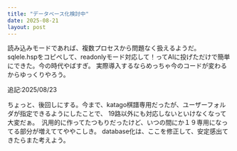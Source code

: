 ```yaml
---
title: "データベース化検討中"
date: 2025-08-21
layout: post
---
```


読み込みモードであれば、複数プロセスから問題なく扱えるようだ。
sqlele.hspをコピペして、readonlyモード対応して！ってAIに投げただけで簡単にできた。今の時代やばすぎ。
実際導入するならめっちゃ今のコードが変わるからゆっくりやろう。

追記:2025/08/23

ちょっと、後回しにする。今まで、katago棋譜専用だったが、ユーザーフォルダが指定できるようにしたことで、
19路以外にも対応しないといけなくなって大変だぁ。　汎用的に作ってたつもりだったけど、いつの間にか１９専用になってる部分が増えててややこしき。
database化は、ここを修正して、安定感出てきたらまた考えよう。
